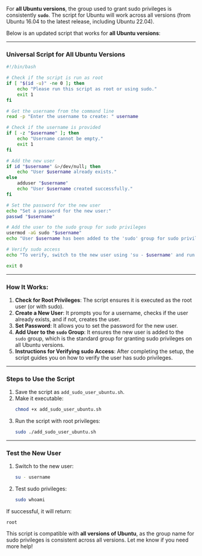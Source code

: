 For **all Ubuntu versions**, the group used to grant sudo privileges is consistently **`sudo`**. The script for Ubuntu will work across all versions (from Ubuntu 16.04 to the latest release, including Ubuntu 22.04).

Below is an updated script that works for **all Ubuntu versions**:

---

### **Universal Script for All Ubuntu Versions**
```bash
#!/bin/bash

# Check if the script is run as root
if [ "$(id -u)" -ne 0 ]; then
    echo "Please run this script as root or using sudo."
    exit 1
fi

# Get the username from the command line
read -p "Enter the username to create: " username

# Check if the username is provided
if [ -z "$username" ]; then
    echo "Username cannot be empty."
    exit 1
fi

# Add the new user
if id "$username" &>/dev/null; then
    echo "User $username already exists."
else
    adduser "$username"
    echo "User $username created successfully."
fi

# Set the password for the new user
echo "Set a password for the new user:"
passwd "$username"

# Add the user to the sudo group for sudo privileges
usermod -aG sudo "$username"
echo "User $username has been added to the 'sudo' group for sudo privileges."

# Verify sudo access
echo "To verify, switch to the new user using 'su - $username' and run 'sudo whoami'."

exit 0
```

---

### **How It Works:**
1. **Check for Root Privileges**: The script ensures it is executed as the root user (or with sudo).
2. **Create a New User**: It prompts you for a username, checks if the user already exists, and if not, creates the user.
3. **Set Password**: It allows you to set the password for the new user.
4. **Add User to the `sudo` Group**: It ensures the new user is added to the `sudo` group, which is the standard group for granting sudo privileges on all Ubuntu versions.
5. **Instructions for Verifying sudo Access**: After completing the setup, the script guides you on how to verify the user has sudo privileges.

---

### **Steps to Use the Script**
1. Save the script as `add_sudo_user_ubuntu.sh`.
2. Make it executable:
   ```bash
   chmod +x add_sudo_user_ubuntu.sh
   ```
3. Run the script with root privileges:
   ```bash
   sudo ./add_sudo_user_ubuntu.sh
   ```

---

### **Test the New User**
1. Switch to the new user:
   ```bash
   su - username
   ```
2. Test sudo privileges:
   ```bash
   sudo whoami
   ```
If successful, it will return:
```
root
```

This script is compatible with **all versions of Ubuntu**, as the group name for sudo privileges is consistent across all versions. Let me know if you need more help!